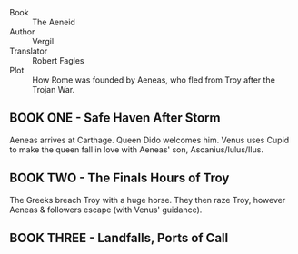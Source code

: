 <dl>
  <dt>Book</dt>
  <dd>The Aeneid</dd>
  
  <dt>Author</dt>
  <dd>Vergil<dd>
  
  <dt>Translator</dt>
  <dd>Robert Fagles<dd>
  
  <dt>Plot</dt>
  <dd>How Rome was founded by Aeneas, who fled from Troy after the Trojan War.</dd>
</dl>

## BOOK ONE - Safe Haven After Storm
Aeneas arrives at Carthage. Queen Dido welcomes him. Venus uses Cupid to make the queen fall in love with Aeneas' son, Ascanius/Iulus/Ilus.

## BOOK TWO - The Finals Hours of Troy
The Greeks breach Troy with a huge horse. They then raze Troy, however Aeneas & followers escape (with Venus' guidance).

## BOOK THREE - Landfalls, Ports of Call
